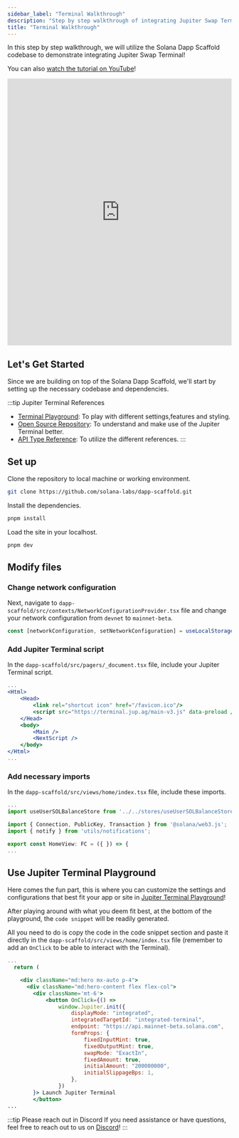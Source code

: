 ```yaml
---
sidebar_label: "Terminal Walkthrough"
description: "Step by step walkthrough of integrating Jupiter Swap Terminal into your website with minimal code."
title: "Terminal Walkthrough"
---
```


<head>
    <title>Step by step walkthrough of integrating Jupiter Swap Terminal Widget into your website with minimal code.</title>
    <meta name="twitter:card" content="summary" />
</head>

In this step by step walkthrough, we will utilize the Solana Dapp Scaffold codebase to demonstrate integrating Jupiter Swap Terminal!

You can also [watch the tutorial on YouTube](https://youtu.be/T-3KN3k1e5Y)!

<iframe 
  width="100%" 
  height="600" 
  src="https://www.youtube.com/embed/T-3KN3k1e5Y" 
  title="YouTube video player" 
  frameborder="0" 
  allow="accelerometer; autoplay; clipboard-write; encrypted-media; gyroscope; picture-in-picture; fullscreen" 
  allowfullscreen
  style={{ display: 'block', margin: 'auto' }}>
</iframe>


## Let's Get Started

Since we are building on top of the Solana Dapp Scaffold, we'll start by setting up the necessary codebase and dependencies.

:::tip Jupiter Terminal References
- [Terminal Playground](https://terminal.jup.ag/): To play with different settings,features and styling.
- [Open Source Repository](https://github.com/jup-ag/terminal): To understand and make use of the Jupiter Terminal better.
- [API Type Reference](https://github.com/jup-ag/terminal/blob/main/src/types/index.d.ts): To utilize the different references.
:::

## Set up

Clone the repository to local machine or working environment.
```bash
git clone https://github.com/solana-labs/dapp-scaffold.git
```

Install the dependencies.
```bash
pnpm install
```

Load the site in your localhost.
```bash
pnpm dev
```

## Modify files

### Change network configuration

Next, navigate to `dapp-scaffold/src/contexts/NetworkConfigurationProvider.tsx` file and change your network configuration from `devnet` to `mainnet-beta`.

```jsx
const [networkConfiguration, setNetworkConfiguration] = useLocalStorage("network", "mainnet-beta");
```

### Add Jupiter Terminal script

In the `dapp-scaffold/src/pagers/_document.tsx` file, include your Jupiter Terminal script.

```jsx
...
<Html>
    <Head>
        <link rel="shortcut icon" href="/favicon.ico"/>
        <script src="https://terminal.jup.ag/main-v3.js" data-preload />
    </Head>
    <body>
        <Main />
        <NextScript />
    </body>
</Html>
...
```

### Add necessary imports

In the `dapp-scaffold/src/views/home/index.tsx` file, include these imports.

```jsx
...
import useUserSOLBalanceStore from '../../stores/useUserSOLBalanceStore';

import { Connection, PublicKey, Transaction } from '@solana/web3.js';
import { notify } from 'utils/notifications';

export const HomeView: FC = ({ }) => {
...
```

## Use Jupiter Terminal Playground

Here comes the fun part, this is where you can customize the settings and configurations that best fit your app or site in [Jupiter Terminal Playground](https://terminal.jup.ag/)!

After playing around with what you deem fit best, at the bottom of the playground, the `code snippet` will be readily generated.

All you need to do is copy the code in the code snippet section and paste it directly in the `dapp-scaffold/src/views/home/index.tsx` file (remember to add an `OnClick` to be able to interact with the Terminal).

```jsx
...
  return (

    <div className="md:hero mx-auto p-4">
      <div className="md:hero-content flex flex-col">
        <div className='mt-6'>
            <button OnClick={() =>
                window.Jupiter.init({
                    displayMode: "integrated",
                    integratedTargetId: "integrated-terminal",
                    endpoint: "https://api.mainnet-beta.solana.com",
                    formProps: {
                        fixedInputMint: true,
                        fixedOutputMint: true,
                        swapMode: "ExactIn",
                        fixedAmount: true,
                        initialAmount: "200000000",
                        initialSlippageBps: 1,
                    },
                })
        }> Launch Jupiter Terminal
        </button>
...
```

:::tip Please reach out in Discord
If you need assistance or have questions, feel free to reach out to us on [Discord](https://discord.gg/jup)!
:::